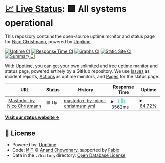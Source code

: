 # [📈 Live Status](https://Happynico7504.github.io/MastodonUptimeStatus): <!--live status--> **🟩 All systems operational**

This repository contains the open-source uptime monitor and status page for [Nico Christmann](https://nicochristmann.net), powered by [Upptime](https://github.com/upptime/upptime).

[![Uptime CI](https://github.com/Happynico7504/MastodonUptimeStatus/workflows/Uptime%20CI/badge.svg)](https://github.com/Happynico7504/MastodonUptimeStatus/actions?query=workflow%3A%22Uptime+CI%22)
[![Response Time CI](https://github.com/Happynico7504/MastodonUptimeStatus/workflows/Response%20Time%20CI/badge.svg)](https://github.com/Happynico7504/MastodonUptimeStatus/actions?query=workflow%3A%22Response+Time+CI%22)
[![Graphs CI](https://github.com/Happynico7504/MastodonUptimeStatus/workflows/Graphs%20CI/badge.svg)](https://github.com/Happynico7504/MastodonUptimeStatus/actions?query=workflow%3A%22Graphs+CI%22)
[![Static Site CI](https://github.com/Happynico7504/MastodonUptimeStatus/workflows/Static%20Site%20CI/badge.svg)](https://github.com/Happynico7504/MastodonUptimeStatus/actions?query=workflow%3A%22Static+Site+CI%22)
[![Summary CI](https://github.com/Happynico7504/MastodonUptimeStatus/workflows/Summary%20CI/badge.svg)](https://github.com/Happynico7504/MastodonUptimeStatus/actions?query=workflow%3A%22Summary+CI%22)

With [Upptime](https://upptime.js.org), you can get your own unlimited and free uptime monitor and status page, powered entirely by a GitHub repository. We use [Issues](https://github.com/Happynico7504/MastodonUptimeStatus/issues) as incident reports, [Actions](https://github.com/Happynico7504/MastodonUptimeStatus/actions) as uptime monitors, and [Pages](https://Happynico7504.github.io/MastodonUptimeStatus) for the status page.

<!--start: status pages-->
<!-- This summary is generated by Upptime (https://github.com/upptime/upptime) -->
<!-- Do not edit this manually, your changes will be overwritten -->
<!-- prettier-ignore -->
| URL | Status | History | Response Time | Uptime |
| --- | ------ | ------- | ------------- | ------ |
| <img alt="" src="https://icons.duckduckgo.com/ip3/mastodon.nicochristmann.net.ico" height="13"> [Mastodon by Nico Christmann](https://mastodon.nicochristmann.net) | 🟩 Up | [mastodon-by-nico-christmann.yml](https://github.com/Happynico7504/MastodonUptimeStatus/commits/HEAD/history/mastodon-by-nico-christmann.yml) | <details><summary><img alt="Response time graph" src="./graphs/mastodon-by-nico-christmann/response-time-week.png" height="20"> 3562ms</summary><br><a href="https://Happynico7504.github.io/MastodonUptimeStatus/history/mastodon-by-nico-christmann"><img alt="Response time 1445" src="https://img.shields.io/endpoint?url=https%3A%2F%2Fraw.githubusercontent.com%2FHappynico7504%2FMastodonUptimeStatus%2FHEAD%2Fapi%2Fmastodon-by-nico-christmann%2Fresponse-time.json"></a><br><a href="https://Happynico7504.github.io/MastodonUptimeStatus/history/mastodon-by-nico-christmann"><img alt="24-hour response time 4053" src="https://img.shields.io/endpoint?url=https%3A%2F%2Fraw.githubusercontent.com%2FHappynico7504%2FMastodonUptimeStatus%2FHEAD%2Fapi%2Fmastodon-by-nico-christmann%2Fresponse-time-day.json"></a><br><a href="https://Happynico7504.github.io/MastodonUptimeStatus/history/mastodon-by-nico-christmann"><img alt="7-day response time 3562" src="https://img.shields.io/endpoint?url=https%3A%2F%2Fraw.githubusercontent.com%2FHappynico7504%2FMastodonUptimeStatus%2FHEAD%2Fapi%2Fmastodon-by-nico-christmann%2Fresponse-time-week.json"></a><br><a href="https://Happynico7504.github.io/MastodonUptimeStatus/history/mastodon-by-nico-christmann"><img alt="30-day response time 1915" src="https://img.shields.io/endpoint?url=https%3A%2F%2Fraw.githubusercontent.com%2FHappynico7504%2FMastodonUptimeStatus%2FHEAD%2Fapi%2Fmastodon-by-nico-christmann%2Fresponse-time-month.json"></a><br><a href="https://Happynico7504.github.io/MastodonUptimeStatus/history/mastodon-by-nico-christmann"><img alt="1-year response time 1445" src="https://img.shields.io/endpoint?url=https%3A%2F%2Fraw.githubusercontent.com%2FHappynico7504%2FMastodonUptimeStatus%2FHEAD%2Fapi%2Fmastodon-by-nico-christmann%2Fresponse-time-year.json"></a></details> | <details><summary><a href="https://Happynico7504.github.io/MastodonUptimeStatus/history/mastodon-by-nico-christmann">64.72%</a></summary><a href="https://Happynico7504.github.io/MastodonUptimeStatus/history/mastodon-by-nico-christmann"><img alt="All-time uptime 93.02%" src="https://img.shields.io/endpoint?url=https%3A%2F%2Fraw.githubusercontent.com%2FHappynico7504%2FMastodonUptimeStatus%2FHEAD%2Fapi%2Fmastodon-by-nico-christmann%2Fuptime.json"></a><br><a href="https://Happynico7504.github.io/MastodonUptimeStatus/history/mastodon-by-nico-christmann"><img alt="24-hour uptime 98.41%" src="https://img.shields.io/endpoint?url=https%3A%2F%2Fraw.githubusercontent.com%2FHappynico7504%2FMastodonUptimeStatus%2FHEAD%2Fapi%2Fmastodon-by-nico-christmann%2Fuptime-day.json"></a><br><a href="https://Happynico7504.github.io/MastodonUptimeStatus/history/mastodon-by-nico-christmann"><img alt="7-day uptime 64.72%" src="https://img.shields.io/endpoint?url=https%3A%2F%2Fraw.githubusercontent.com%2FHappynico7504%2FMastodonUptimeStatus%2FHEAD%2Fapi%2Fmastodon-by-nico-christmann%2Fuptime-week.json"></a><br><a href="https://Happynico7504.github.io/MastodonUptimeStatus/history/mastodon-by-nico-christmann"><img alt="30-day uptime 85.92%" src="https://img.shields.io/endpoint?url=https%3A%2F%2Fraw.githubusercontent.com%2FHappynico7504%2FMastodonUptimeStatus%2FHEAD%2Fapi%2Fmastodon-by-nico-christmann%2Fuptime-month.json"></a><br><a href="https://Happynico7504.github.io/MastodonUptimeStatus/history/mastodon-by-nico-christmann"><img alt="1-year uptime 93.02%" src="https://img.shields.io/endpoint?url=https%3A%2F%2Fraw.githubusercontent.com%2FHappynico7504%2FMastodonUptimeStatus%2FHEAD%2Fapi%2Fmastodon-by-nico-christmann%2Fuptime-year.json"></a></details>

<!--end: status pages-->

[**Visit our status website →**](https://Happynico7504.github.io/MastodonUptimeStatus)

## 📄 License

- Powered by: [Upptime](https://github.com/upptime/upptime)
- Code: [MIT](./LICENSE) © [Anand Chowdhary](https://anandchowdhary.com), supported by [Pabio](https://pabio.com)
- Data in the `./history` directory: [Open Database License](https://opendatacommons.org/licenses/odbl/1-0/)
